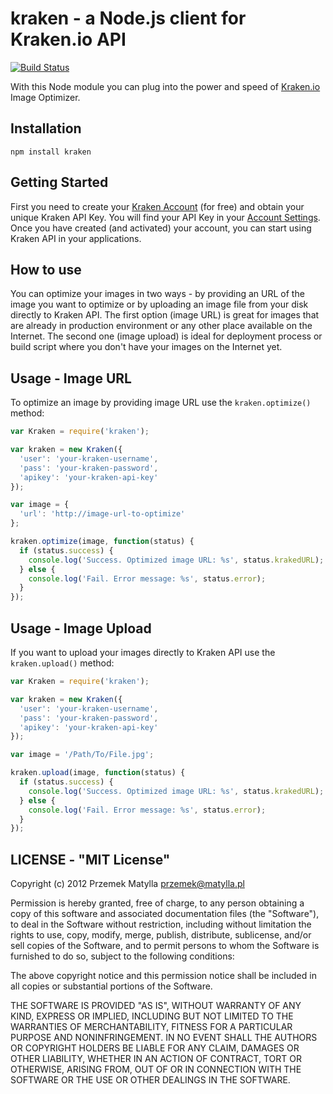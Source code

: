 kraken - a Node.js client for Kraken.io API
===========

[![Build Status](https://secure.travis-ci.org/matylla/node-kraken.png?branch=master)](http://travis-ci.org/matylla/node-kraken)

With this Node module you can plug into the power and speed of [Kraken.io](http://kraken.io/) Image Optimizer.

## Installation

    npm install kraken

## Getting Started

First you need to create your [Kraken Account](http://kraken.io/developers/) (for free) and obtain your unique Kraken API Key. You will find your API Key in your [Account Settings](http://kraken.io/developers/account). Once you have created (and activated) your account, you can start using Kraken API in your applications.

## How to use

You can optimize your images in two ways - by providing an URL of the image you want to optimize or by uploading an image file from your disk directly to Kraken API. The first option (image URL) is great for images that are already in production environment or any other place available on the Internet. The second one (image upload) is ideal for deployment process or build script where you don't have your images on the Internet yet.

## Usage - Image URL

To optimize an image by providing image URL use the `kraken.optimize()` method:

````js
var Kraken = require('kraken');

var kraken = new Kraken({
  'user': 'your-kraken-username',
  'pass': 'your-kraken-password',
  'apikey': 'your-kraken-api-key'
});

var image = {
  'url': 'http://image-url-to-optimize'
};

kraken.optimize(image, function(status) {
  if (status.success) {
    console.log('Success. Optimized image URL: %s', status.krakedURL);
  } else {
    console.log('Fail. Error message: %s', status.error);
  }
});
````

## Usage - Image Upload

If you want to upload your images directly to Kraken API use the `kraken.upload()` method:

````js
var Kraken = require('kraken');

var kraken = new Kraken({
  'user': 'your-kraken-username',
  'pass': 'your-kraken-password',
  'apikey': 'your-kraken-api-key'
});

var image = '/Path/To/File.jpg';

kraken.upload(image, function(status) {
  if (status.success) {
    console.log('Success. Optimized image URL: %s', status.krakedURL);
  } else {
    console.log('Fail. Error message: %s', status.error);
  }
});
````

## LICENSE - "MIT License"

Copyright (c) 2012 Przemek Matylla <przemek@matylla.pl>

Permission is hereby granted, free of charge, to any person
obtaining a copy of this software and associated documentation
files (the "Software"), to deal in the Software without
restriction, including without limitation the rights to use,
copy, modify, merge, publish, distribute, sublicense, and/or sell
copies of the Software, and to permit persons to whom the
Software is furnished to do so, subject to the following
conditions:

The above copyright notice and this permission notice shall be
included in all copies or substantial portions of the Software.

THE SOFTWARE IS PROVIDED "AS IS", WITHOUT WARRANTY OF ANY KIND,
EXPRESS OR IMPLIED, INCLUDING BUT NOT LIMITED TO THE WARRANTIES
OF MERCHANTABILITY, FITNESS FOR A PARTICULAR PURPOSE AND
NONINFRINGEMENT. IN NO EVENT SHALL THE AUTHORS OR COPYRIGHT
HOLDERS BE LIABLE FOR ANY CLAIM, DAMAGES OR OTHER LIABILITY,
WHETHER IN AN ACTION OF CONTRACT, TORT OR OTHERWISE, ARISING
FROM, OUT OF OR IN CONNECTION WITH THE SOFTWARE OR THE USE OR
OTHER DEALINGS IN THE SOFTWARE.